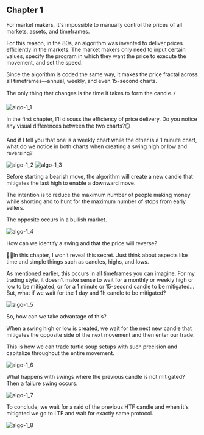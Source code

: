 ## Chapter 1

For market makers, it's impossible to manually control the prices of all markets, assets, and timeframes.

For this reason, in the 80s, an algorithm was invented to deliver prices efficiently in the markets.
The market makers only need to input certain values, specify the program in which they want the price to execute the movement, and set the speed.

Since the algorithm is coded the same way, it makes the price fractal across all timeframes—annual, weekly, and even 15-second charts.

The only thing that changes is the time it takes to form the candle.⚡️

![algo-1_1](resource:assets/images/algo-1_1.jpeg)

In the first chapter, I’ll discuss the efficiency of price delivery. Do you notice any visual differences between the two charts?🪞

And if I tell you that one is a weekly chart while the other is a 1 minute chart, what do we notice in both charts when creating a swing high or low and reversing?

![algo-1_2](resource:assets/images/algo-1_2.jpeg)
![algo-1_3](resource:assets/images/algo-1_3.jpeg)

Before starting a bearish move, the algorithm will create a new candle that mitigates the last high to enable a downward move.

The intention is to reduce the maximum number of people making money while shorting and to hunt for the maximum number of stops from early sellers.

The opposite occurs in a bullish market.

![algo-1_4](resource:assets/images/algo-1_4.jpeg)

How can we identify a swing and that the price will reverse?

🥷🏼In this chapter, I won’t reveal this secret. Just think about aspects like time and simple things such as candles, highs, and lows.

As mentioned earlier, this occurs in all timeframes you can imagine.
For my trading style, it doesn’t make sense to wait for a monthly or weekly high or low to be mitigated, or for a 1 minute or 15-second candle to be mitigated… But, what if we wait for the 1 day and 1h candle to be mitigated?

![algo-1_5](resource:assets/images/algo-1_5.jpeg)

So, how can we take advantage of this?

When a swing high or low is created, we wait for the next new candle that mitigates the opposite side of the next movement and then enter our trade.

This is how we can trade turtle soup setups with such precision and capitalize throughout the entire movement.

![algo-1_6](resource:assets/images/algo-1_6.jpeg)

What happens with swings where the previous candle is not mitigated? Then a failure swing occurs.

![algo-1_7](resource:assets/images/algo-1_7.jpeg)

To conclude, we wait for a raid of the previous HTF candle and when it's mitigated we go to LTF and wait for exactly same protocol.

![algo-1_8](resource:assets/images/algo-1_8.jpeg)
